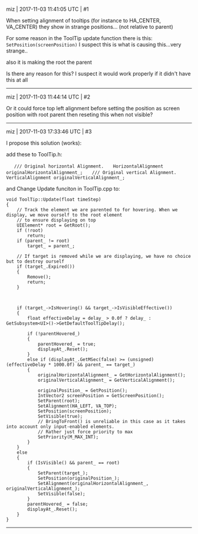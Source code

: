 miz | 2017-11-03 11:41:05 UTC | #1

When setting alignment of tooltips (for instance to HA_CENTER, VA_CENTER) they show in strange positions... (not relative to parent) 

For some reason in the ToolTip update function there is this:
`SetPosition(screenPosition)`
I suspect this is what is causing this...very strange..

also it is making the root the parent

Is there any reason for this?
I suspect it would work properly if it didn't have this at all

-------------------------

miz | 2017-11-03 11:44:14 UTC | #2

Or it could force top left alignment before setting the position as screen position with root parent then reseting this when not visible?

-------------------------

miz | 2017-11-03 17:33:46 UTC | #3

I propose this solution (works):

add these to ToolTip.h:

`	/// Original horizontal Alignment.`
`	HorizontalAlignment originalHorizontalAlignment_;`
`	/// Original vertical Alignment.`
`	VerticalAlignment originalVerticalAlignment_;`

and Change Update funciton in ToolTip.cpp to:

    void ToolTip::Update(float timeStep)
    {
        // Track the element we are parented to for hovering. When we display, we move ourself to the root element
        // to ensure displaying on top
        UIElement* root = GetRoot();
        if (!root)
            return;
        if (parent_ != root)
            target_ = parent_;

        // If target is removed while we are displaying, we have no choice but to destroy ourself
        if (target_.Expired())
        {
            Remove();
            return;
        }
    	
    	

        if (target_->IsHovering() && target_->IsVisibleEffective())
        {
            float effectiveDelay = delay_ > 0.0f ? delay_ : GetSubsystem<UI>()->GetDefaultToolTipDelay();

            if (!parentHovered_)
            {
                parentHovered_ = true;
                displayAt_.Reset();
            }
            else if (displayAt_.GetMSec(false) >= (unsigned)(effectiveDelay * 1000.0f) && parent_ == target_)
            {
    			originalHorizontalAlignment_ = GetHorizontalAlignment();
    			originalVerticalAlignment_ = GetVerticalAlignment();

                originalPosition_ = GetPosition();
                IntVector2 screenPosition = GetScreenPosition();
                SetParent(root);
    			SetAlignment(HA_LEFT, VA_TOP);
                SetPosition(screenPosition);
                SetVisible(true);
                // BringToFront() is unreliable in this case as it takes into account only input-enabled elements.
                // Rather just force priority to max
                SetPriority(M_MAX_INT);
            }
        }
        else
        {
            if (IsVisible() && parent_ == root)
            {
                SetParent(target_);
                SetPosition(originalPosition_);
    			SetAlignment(originalHorizontalAlignment_, originalVerticalAlignment_);
                SetVisible(false);
            }
            parentHovered_ = false;
            displayAt_.Reset();
        }
    }

-------------------------

